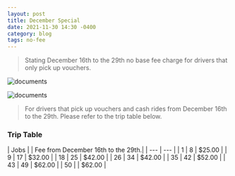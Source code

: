 ```yaml
---
layout: post
title: December Special
date: 2021-11-30 14:30 -0400
category: blog
tags: no-fee
---
```


> Stating December 16th to the 29th no base fee charge for drivers that only pick up vouchers.

![documents]({{site.baseurl}}/images/cal.png)


![documents]({{site.baseurl}}/images/payee.png)

> For drivers that pick up vouchers and cash rides from December 16th to the 29th. Please refer to the trip table below.

### Trip Table

| Jobs | | Fee from December 16th to the 29th.|
| --- | --- |
| 1 | 8 | $25.00 |
| 9 | 17 | $32.00 |
| 18 | 25 | $42.00 |
| 26 | 34 | $42.00 |
| 35 | 42 | $52.00 |
| 43 | 49 | $62.00 |
| 50 | <i class="fa fa-plus" aria-hidden="true"></i> | $62.00 |
